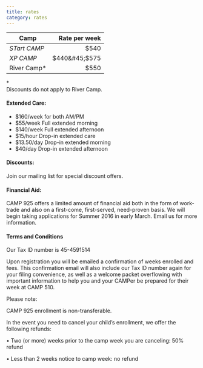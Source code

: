 ```yaml
---
title: rates
category: rates
---
```


| Camp | Rate per week |
| ---- | ------------: |
| _STart CAMP_ |$540|
|_XP CAMP_ | $440&#45;$575 |
| River Camp&#42; | $550 |


&#42; <br>Discounts do not apply to River Camp.

#### __Extended Care:__

   * $160/week for both AM/PM
   * $55/week Full extended morning
   * $140/week Full extended afternoon
   * $15/hour Drop-in extended care
   * $13.50/day Drop-in extended morning
   * $40/day Drop-in extended afternoon

#### __Discounts:__

Join our mailing list for special discount offers.


#### __Financial Aid:__

CAMP 925 offers a limited amount of financial aid both in the form of work-trade and also on a first-come, first-served, need-proven basis. We will begin taking applications for Summer 2016 in early March. Email us for more information.

#### __Terms and Conditions__

Our Tax ID number is 45-4591514

Upon registration you will be emailed a confirmation of weeks enrolled and fees. This confirmation email will also include our Tax ID number again for your filing convenience, as well as a welcome packet overflowing with important information to help you and your CAMPer be prepared for their week at CAMP 510.

Please note:

CAMP 925 enrollment is non-transferable.

In the event you need to cancel your child’s enrollment, we offer the following refunds:

• Two (or more) weeks prior to the camp week you are canceling: 50% refund

• Less than 2 weeks notice to camp week: no refund
